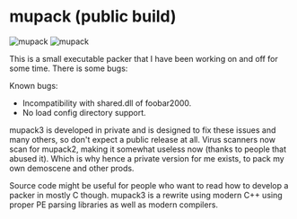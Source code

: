 # mupack (public build)

![mupack](https://rebote.net/linkage/mupack2_1.PNG)
![mupack](https://rebote.net/linkage/mupack2_2.PNG)


This is a small executable packer that I have been working on and off for some time. 
There is some bugs:

Known bugs:
* Incompatibility with shared.dll of foobar2000.
* No load config directory support.

mupack3 is developed in private and is designed to fix these issues and many others, so don't expect a public release at all.
Virus scanners now scan for mupack2, making it somewhat useless now (thanks to people that abused it). 
Which is why hence a private version for me exists, to pack my own demoscene and other prods.

Source code might be useful for people who want to read how to develop a packer in mostly C though. 
mupack3 is a rewrite using modern C++ using proper PE parsing libraries as well as modern compilers.
